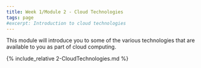 ```yaml
---
title: Week 1/Module 2 - Cloud Technologies
tags: page
#excerpt: Introduction to cloud technologies
---  
```


This module will introduce you to some of the various technologies that are available to you as part of cloud computing.  

<!--more-->

{% include_relative 2-CloudTechnologies.md %}